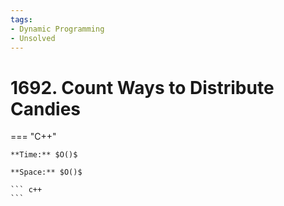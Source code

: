```yaml
---
tags:
- Dynamic Programming
- Unsolved
---
```



# 1692. Count Ways to Distribute Candies

=== "C++"

    **Time:** $O()$

    **Space:** $O()$

    ``` c++
    ```